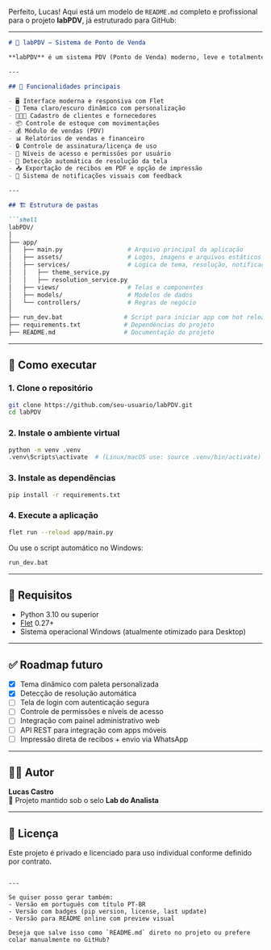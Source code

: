 Perfeito, Lucas! Aqui está um modelo de `README.md` completo e profissional para o projeto **labPDV**, já estruturado para GitHub:

---

```markdown
# 🧾 labPDV – Sistema de Ponto de Venda

**labPDV** é um sistema PDV (Ponto de Venda) moderno, leve e totalmente personalizável, desenvolvido com [Flet](https://flet.dev/) em Python. Ele foi projetado para funcionar de forma offline em desktop, com arquitetura escalável e suporte a temas claro/escuro, controle de permissões, multiusuário e muito mais.

---

## 🎯 Funcionalidades principais

- 🖥️ Interface moderna e responsiva com Flet
- 🌙 Tema claro/escuro dinâmico com personalização
- 🧑‍🤝‍🧑 Cadastro de clientes e fornecedores
- 📦 Controle de estoque com movimentações
- 💰 Módulo de vendas (PDV)
- 📊 Relatórios de vendas e financeiro
- 🔒 Controle de assinatura/licença de uso
- 🔐 Níveis de acesso e permissões por usuário
- 📏 Detecção automática de resolução da tela
- 📥 Exportação de recibos em PDF e opção de impressão
- 🔔 Sistema de notificações visuais com feedback

---

## 🏗️ Estrutura de pastas

```shell
labPDV/
│
├── app/
│   ├── main.py                  # Arquivo principal da aplicação
│   ├── assets/                  # Logos, imagens e arquivos estáticos
│   ├── services/                # Lógica de tema, resolução, notificações
│   │   ├── theme_service.py
│   │   ├── resolution_service.py
│   ├── views/                   # Telas e componentes
│   ├── models/                  # Modelos de dados
│   └── controllers/             # Regras de negócio
│
├── run_dev.bat                 # Script para iniciar app com hot reload
├── requirements.txt            # Dependências do projeto
├── README.md                   # Documentação do projeto
```

---

## 🚀 Como executar

### 1. Clone o repositório

```bash
git clone https://github.com/seu-usuario/labPDV.git
cd labPDV
```

### 2. Instale o ambiente virtual

```bash
python -m venv .venv
.venv\Scripts\activate  # (Linux/macOS use: source .venv/bin/activate)
```

### 3. Instale as dependências

```bash
pip install -r requirements.txt
```

### 4. Execute a aplicação

```bash
flet run --reload app/main.py
```

Ou use o script automático no Windows:

```bash
run_dev.bat
```

---

## 📌 Requisitos

- Python 3.10 ou superior
- [Flet](https://flet.dev/) 0.27+
- Sistema operacional Windows (atualmente otimizado para Desktop)

---

## ✅ Roadmap futuro

- [x] Tema dinâmico com paleta personalizada
- [x] Detecção de resolução automática
- [ ] Tela de login com autenticação segura
- [ ] Controle de permissões e níveis de acesso
- [ ] Integração com painel administrativo web
- [ ] API REST para integração com apps móveis
- [ ] Impressão direta de recibos + envio via WhatsApp

---

## 👨‍💻 Autor

**Lucas Castro**  
🔗 Projeto mantido sob o selo **Lab do Analista**

---

## 📄 Licença

Este projeto é privado e licenciado para uso individual conforme definido por contrato.

```

---

Se quiser posso gerar também:
- Versão em português com título PT-BR
- Versão com badges (pip version, license, last update)
- Versão para README online com preview visual

Deseja que salve isso como `README.md` direto no projeto ou prefere colar manualmente no GitHub?
